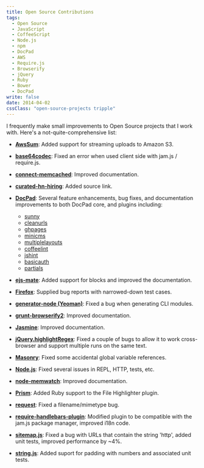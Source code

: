 ```yaml
---
title: Open Source Contributions
tags: 
  - Open Source
  - JavaScript
  - CoffeeScript
  - Node.js
  - npm
  - DocPad
  - AWS
  - Require.js
  - Browserify
  - jQuery
  - Ruby
  - Bower
  - DocPad
write: false
date: 2014-04-02
cssClass: "open-source-projects tripple"
---
```


I frequently make small improvements to Open Source projects that I work with. Here's a not-quite-comprehensive list:

 - **[AwsSum](http://awssum.io)**: Added support for streaming uploads to Amazon S3.

 - **[base64codec](https://github.com/chick307/base64codec)**: Fixed an error when used client side with jam.js / require.js.

 - **[connect-memcached](https://github.com/balor/connect-memcached)**: Improved documentation.
 
 - **[curated-hn-hiring](https://github.com/perspectivezoom/curated-hn-hiring)**: Added source link.

 - **[DocPad](docpad.org/)**: Several feature enhancements, bug fixes, and documentation improvements to both DocPad core, and plugins including: 
    
     - [sunny](https://github.com/bobobo1618/docpad-plugin-sunny "Fixed a concurrency bug, I'm now an ongoing project maintainer.")
     - [cleanurls](http://docpad.org/plugin/cleanurls "Added support for skipping pages and associated unit tests.")
     - [ghpages](https://github.com/docpad/docpad-plugin-ghpages "Fixed a security issue when using this plugin on Travis CI.")
     - [minicms](https://github.com/jeremyfa/docpad-plugin-minicms "Fixed bugs with middleware and newer DocPad version compatibility.")
     - [multiplelayouts](https://github.com/docpad/docpad-plugin-multiplelayouts "Fixed bug when docs have defined URL")
     - [coffeelint](https://github.com/jking90/docpad-plugin-coffeelint "Windows support")
     - [jshint](https://github.com/jking90/docpad-plugin-jshint "Windows support")
     - [basicauth](https://github.com/mikeumus/docpad-plugin-basicauth "Added compatibility with current DocPad releases")
     - [partials](https://github.com/docpad/docpad-plugin-partials "Added compatibility with current DocPad releases")
 
 - **[ejs-mate](https://github.com/JacksonTian/ejs-mate)**: Added support for blocks and improved the documentation.
 
 - **[Firefox](https://www.mozilla.org/en-US/firefox/new/)**: Supplied bug reports with narrowed-down test cases.
 
 - **[generator-node (Yeoman)](https://github.com/yeoman/generator-node)**: Fixed a bug when generating CLI modules.

 - **[grunt-browserify2](https://github.com/shanejonas/grunt-browserify2)**: Improved documentation.
 
 - **[Jasmine](http://jasmine.github.io/)**: Improved documentation.
 
 - **[jQuery.highlightRegex](https://github.com/jbr/jQuery.highlightRegex)**: Fixed a couple of bugs to allow it to work cross-browser and support multiple runs on the same text.

 - **[Masonry](http://masonry.desandro.com/)**: Fixed some accidental global variable references.

 - **[Node.js](http://nodejs.org/)**: Fixed several issues in REPL, HTTP, tests, etc.
 
 - **[node-memwatch](https://github.com/nfriedly/node-memwatch)**: Improved documentation.
 
 - **[Prism](http://prismjs.com/)**: Added Ruby support to the File Highlighter plugin.

 - **[request](https://github.com/mikeal/request)**: Fixed a filename/mimetype bug.

 - **[require-handlebars-plugin](https://github.com/SlexAxton/require-handlebars-plugin)**: Modified plugin to be compatible with the jam.js package manager, improved i18n code.

 - **[sitemap.js](https://github.com/ekalinin/sitemap.js)**: Fixed a bug with URLs that contain the string 'http', added unit tests, improved performance by ~4%.

 - **[string.js](https://github.com/jprichardson/string.js)**: Added suport for padding with numbers and associated unit tests.
